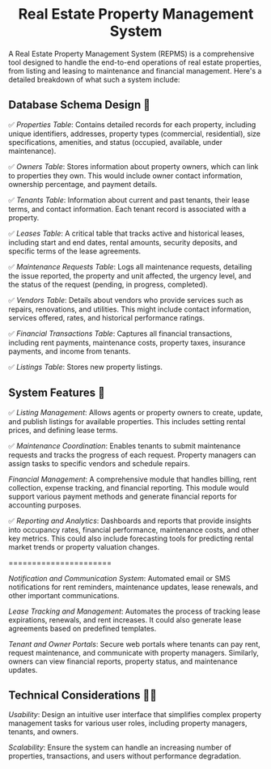 <h1 align="center">Real Estate Property Management System</h1>

A Real Estate Property Management System (REPMS) is a comprehensive tool designed to handle the end-to-end operations of real estate properties, from listing and leasing to maintenance and financial management. Here's a detailed breakdown of what such a system include:

## Database Schema Design 💾

✅ *Properties Table*: Contains detailed records for each property, including unique identifiers, addresses, property types (commercial, residential), size specifications, amenities, and status (occupied, available, under maintenance).

✅ *Owners Table*: Stores information about property owners, which can link to properties they own. This would include owner contact information, ownership percentage, and payment details.

✅ *Tenants Table*: Information about current and past tenants, their lease terms, and contact information. Each tenant record is associated with a property.

✅ *Leases Table*: A critical table that tracks active and historical leases, including start and end dates, rental amounts, security deposits, and specific terms of the lease agreements.

✅ *Maintenance Requests Table*: Logs all maintenance requests, detailing the issue reported, the property and unit affected, the urgency level, and the status of the request (pending, in progress, completed).

✅ *Vendors Table*: Details about vendors who provide services such as repairs, renovations, and utilities. This might include contact information, services offered, rates, and historical performance ratings.

✅ *Financial Transactions Table*: Captures all financial transactions, including rent payments, maintenance costs, property taxes, insurance payments, and income from tenants.

✅ *Listings Table*: Stores new property listings.

## System Features 🚩

✅ *Listing Management*: Allows agents or property owners to create, update, and publish listings for available properties. This includes setting rental prices, and defining lease terms.

✅ *Maintenance Coordination*: Enables tenants to submit maintenance requests and tracks the progress of each request. Property managers can assign tasks to specific vendors and schedule repairs.

*Financial Management*: A comprehensive module that handles billing, rent collection, expense tracking, and financial reporting. This module would support various payment methods and generate financial reports for accounting purposes.

✅ *Reporting and Analytics*: Dashboards and reports that provide insights into occupancy rates, financial performance, maintenance costs, and other key metrics. This could also include forecasting tools for predicting rental market trends or property valuation changes.

======================

*Notification and Communication System*: Automated email or SMS notifications for rent reminders, maintenance updates, lease renewals, and other important communications.

*Lease Tracking and Management*: Automates the process of tracking lease expirations, renewals, and rent increases. It could also generate lease agreements based on predefined templates.

*Tenant and Owner Portals*: Secure web portals where tenants can pay rent, request maintenance, and communicate with property managers. Similarly, owners can view financial reports, property status, and maintenance updates.

## Technical Considerations 🏴‍☠️

*Usability*: Design an intuitive user interface that simplifies complex property management tasks for various user roles, including property managers, tenants, and owners.

*Scalability*: Ensure the system can handle an increasing number of properties, transactions, and users without performance degradation.
